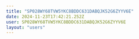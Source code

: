 ```yaml
---
title: "SP028WY68TVW5YKC8BDDC631DABQJK52G6ZYYV6E"
date: 2024-11-23T17:42:21.252Z
user: SP028WY68TVW5YKC8BDDC631DABQJK52G6ZYYV6E
layout: "users"
---
```

    
